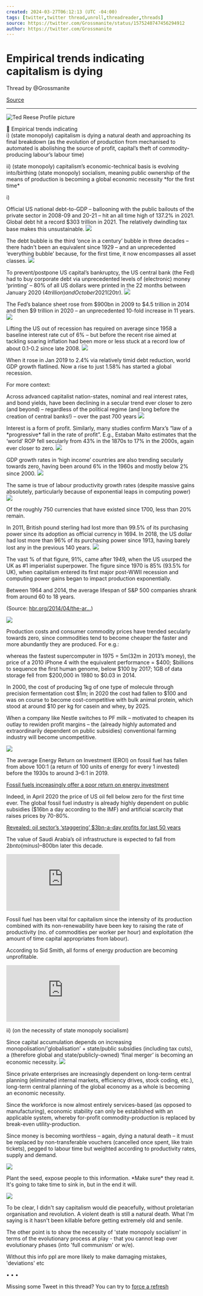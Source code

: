 ```yaml
---
created: 2024-03-27T06:12:13 (UTC -04:00)
tags: [twitter,twitter thread,unroll,threadreader,threads]
source: https://twitter.com/Grossmanite/status/1575240747456294912
author: https://twitter.com/Grossmanite
---
```


# Empirical trends indicating capitalism is dying

Thread by @Grossmanite 

[Source](https://x.com/Grossmanite/status/1575240747456294912?s=20)

---
![Ted Reese Profile picture](https://pbs.twimg.com/profile_images/1331030611730030592/4BJ2MDRq_bigger.jpg)

🧵 Empirical trends indicating  
i) (state monopoly) capitalism is dying a natural death and approaching its final breakdown (as the evolution of production from mechanised to automated is abolishing the source of profit, capital’s theft of commodity-producing labour’s labour time)

ii) (state monopoly) capitalism’s economic-technical basis is evolving into/birthing (state monopoly) socialism, meaning public ownership of the means of production is becoming a global economic necessity \*for the first time\*

i)

Official US national debt-to-GDP – ballooning with the public bailouts of the private sector in 2008-09 and 20-21 – hit an all time high of 137.2% in 2021. Global debt hit a record $303 trillion in 2021. The relatively dwindling tax base makes this unsustainable. [![](https://pbs.twimg.com/media/FdxiSMQXEAkvsmD.jpg)](https://pbs.twimg.com/media/FdxiSMQXEAkvsmD.jpg)

The debt bubble is the third ‘once in a century’ bubble in three decades – there hadn't been an equivalent since 1929 – and an unprecedented ‘everything bubble’ because, for the first time, it now encompasses all asset classes. [![](https://pbs.twimg.com/media/Fdxi13OXgAA5CGP.jpg)](https://pbs.twimg.com/media/Fdxi13OXgAA5CGP.jpg)

To prevent/postpone US capital’s bankruptcy, the US central bank (the Fed) had to buy corporate debt via unprecedented levels of (electronic) money ‘printing’ – 80% of all US dollars were printed in the 22 months between January 2020 ($4 trillion) and October 2021 ($20tr). [![](https://pbs.twimg.com/media/Fdxjj2jXkAE0tOX.jpg)](https://pbs.twimg.com/media/Fdxjj2jXkAE0tOX.jpg)

The Fed’s balance sheet rose from $900bn in 2009 to $4.5 trillion in 2014 and then $9 trillion in 2020 – an unprecedented 10-fold increase in 11 years. [![](https://pbs.twimg.com/media/FdxkZwSXEAcBY3A.jpg)](https://pbs.twimg.com/media/FdxkZwSXEAcBY3A.jpg)

Lifting the US out of recession has required on average since 1958 a baseline interest rate cut of 6% – but before the recent rise aimed at tackling soaring inflation had been more or less stuck at a record low of about 0.1-0.2 since late 2008. [![](https://pbs.twimg.com/media/FdxlKPPXoAA9psr.png)](https://pbs.twimg.com/media/FdxlKPPXoAA9psr.png)

When it rose in Jan 2019 to 2.4% via relatively timid debt reduction, world GDP growth flatlined. Now a rise to just 1.58% has started a global recession.

For more context:

Across advanced capitalist nation-states, nominal and real interest rates, and bond yields, have been declining in a secular trend ever closer to zero (and beyond) – regardless of the political regime (and long before the creation of central banks!) – over the past 700 years [![](https://pbs.twimg.com/media/FdxmFReXEBcbKgi.jpg)](https://pbs.twimg.com/media/FdxmFReXEBcbKgi.jpg)

Interest is a form of profit. Similarly, many studies confirm Marx’s “law of a \*progressive\* fall in the rate of profit”. E.g., Estaban Maito estimates that the ‘world’ ROP fell secularly from 43% in the 1870s to 17% in the 2000s, again ever closer to zero. [![](https://pbs.twimg.com/media/Fdxm7SLWIAADddD.png)](https://pbs.twimg.com/media/Fdxm7SLWIAADddD.png)

GDP growth rates in ‘high income’ countries are also trending secularly towards zero, having been around 6% in the 1960s and mostly below 2% since 2000. [![](https://threadreaderapp.com/images/1px.png)](https://pbs.twimg.com/media/FdxnTc0XEBMUu-t.jpg)

The same is true of labour productivity growth rates (despite massive gains absolutely, particularly because of exponential leaps in computing power) [![](https://pbs.twimg.com/media/Fdxn1YhXEAsdz3A.png)](https://pbs.twimg.com/media/Fdxn1YhXEAsdz3A.png)

Of the roughly 750 currencies that have existed since 1700, less than 20% remain.

In 2011, British pound sterling had lost more than 99.5% of its purchasing power since its adoption as official currency in 1694. In 2018, the US dollar had lost more than 96% of its purchasing power since 1913, having barely lost any in the previous 140 years. [![](https://pbs.twimg.com/media/Fdxov3fXEAYfQUT.jpg)](https://pbs.twimg.com/media/Fdxov3fXEAYfQUT.jpg)

The vast % of that figure, 91%, came after 1949, when the US usurped the UK as #1 imperialist superpower. The figure since 1970 is 85% (93.5% for UK), when capitalism entered its first major post-WWII recession and computing power gains began to impact production exponentially.

Between 1964 and 2014, the average lifespan of S&P 500 companies shrank from around 60 to 18 years.

(Source: [hbr.org/2014/04/the-ar…](https://hbr.org/2014/04/the-art-of-corporate-endurance))

[![](https://hbr.org/resources/images/article_assets/2014/04/20140403_1.jpg)](https://hbr.org/2014/04/the-art-of-corporate-endurance)

Production costs and consumer commodity prices have trended secularly towards zero, since commodities tend to become cheaper the faster and more abundantly they are produced. For e.g.:

whereas the fastest supercomputer in 1975 = $5m ($32m in 2013’s money), the price of a 2010 iPhone 4 with the equivalent performance = $400; $billions to sequence the first human genome, below $100 by 2017; 1GB of data storage fell from $200,000 in 1980 to $0.03 in 2014.

In 2000, the cost of producing 1kg of one type of molecule through precision fermentation cost $1m; in 2020 the cost had fallen to $100 and was on course to become cost-competitive with bulk animal protein, which stood at around $10 per kg for casein and whey, by 2025.

When a company like Nestle switches to PF milk – motivated to cheapen its outlay to rewiden profit margins – the (already highly automated and extraordinarily dependent on public subsidies) conventional farming industry will become uncompetitive.

[![](https://www.nestle.com/sites/default/files/animal-free-dairy-feed.jpg)](https://www.nestle.com/media/news/nestle-explore-technology-animal-free-dairy-protein-based-product)

The average Energy Return on Investment (EROI) on fossil fuel has fallen from above 100:1 (a return of 100 units of energy for every 1 invested) before the 1930s to around 3–6:1 in 2019.

[Fossil fuels increasingly offer a poor return on energy investment](https://www.sciencedaily.com/releases/2019/07/190711114846.htm)

Indeed, in April 2020 the price of US oil fell below zero for the first time ever. The global fossil fuel industry is already highly dependent on public subsidies ($16bn a day according to the IMF) and artificial scarcity that raises prices by 70-80%.

[Revealed: oil sector’s ‘staggering’ $3bn-a-day profits for last 50 years](https://www.theguardian.com/environment/2022/jul/21/revealed-oil-sectors-staggering-profits-last-50-years)

The value of Saudi Arabia’s oil infrastructure is expected to fall from $2bn to (minus) –$800bn later this decade.

<iframe src="https://www.youtube.com/embed/V16GdzRvhRU" frameborder="0" allowfullscreen=""></iframe>

Fossil fuel has been vital for capitalism since the intensity of its production combined with its non-renewability have been key to raising the rate of productivity (no. of commodities per worker per hour) and exploitation (the amount of time capital appropriates from labour).

According to Sid Smith, all forms of energy production are becoming unprofitable.  
<iframe src="https://www.youtube.com/embed/5WPB2u8EzL8" frameborder="0" allowfullscreen=""></iframe>

ii) (on the necessity of state monopoly socialism)

Since capital accumulation depends on increasing monopolisation/'globalisation’ + state/public subsidies (including tax cuts), a (therefore global and state/publicly-owned) ‘final merger’ is becoming an economic necessity. [![](https://pbs.twimg.com/media/FdxtElJXEBEX6gl.jpg)](https://pbs.twimg.com/media/FdxtElJXEBEX6gl.jpg)

Since private enterprises are increasingly dependent on long-term central planning (eliminated internal markets, efficiency drives, stock coding, etc.), long-term central planning of the global economy as a whole is becoming an economic necessity.

Since the workforce is now almost entirely services-based (as opposed to manufacturing), economic stability can only be established with an applicable system, whereby for-profit commodity-production is replaced by break-even utility-production.

Since money is becoming worthless – again, dying a natural death – it must be replaced by non-transferable vouchers (cancelled once spent, like train tickets), pegged to labour time but weighted according to productivity rates, supply and demand.

[![](https://miro.medium.com/v2/resize:fit:1200/1*xyy9ICGEXGH8HAcyaIQ0VA.jpeg)](https://grossmanite.medium.com/fiat-currency-is-dying-a-natural-death-its-logical-replacement-is-a-digital-voucher-system-fixed-c0d6fc45f28e)

Plant the seed, expose people to this information. \*Make sure\* they read it. It's going to take time to sink in, but in the end it will.

[![](https://miro.medium.com/v2/resize:fit:650/0*lmW1Ougj9fZ2jb-F.png)](https://grossmanite.medium.com/because-automation-is-abolishing-the-source-of-profit-socialism-is-becoming-an-economic-necessity-dbc3e7b478ea)

To be clear, I didn't say capitalism would die peacefully, without proletarian organisation and revolution. A violent death is still a natural death. What I'm saying is it hasn't been killable before getting extremely old and senile.

The other point is to show the necessity of 'state monopoly socialism' in terms of the evolutionary process at play - that you cannot leap over evolutionary phases (into 'full communism' or w/e).

Without this info ppl are more likely to make damaging mistakes, 'deviations' etc

• • •

Missing some Tweet in this thread? You can try to [force a refresh](https://threadreaderapp.com/thread/1575240747456294912.html#)
